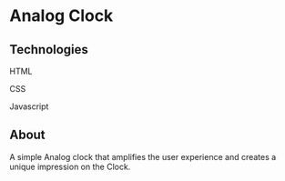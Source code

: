 # Analog Clock
## Technologies
HTML


CSS


Javascript

## About 

A simple Analog clock that amplifies the user experience and creates a unique impression on the Clock.
